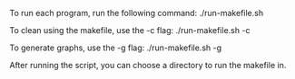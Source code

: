 To run each program, run the following command:
    ./run-makefile.sh

To clean using the makefile, use the -c flag:
    ./run-makefile.sh -c

To generate graphs, use the -g flag:
    ./run-makefile.sh -g

After running the script, you can choose a directory to run the makefile in.